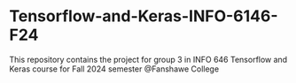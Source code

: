 # Tensorflow-and-Keras-INFO-6146-F24
This repository contains the project for group 3 in  INFO 646 Tensorflow and Keras course for Fall 2024 semester @Fanshawe College
